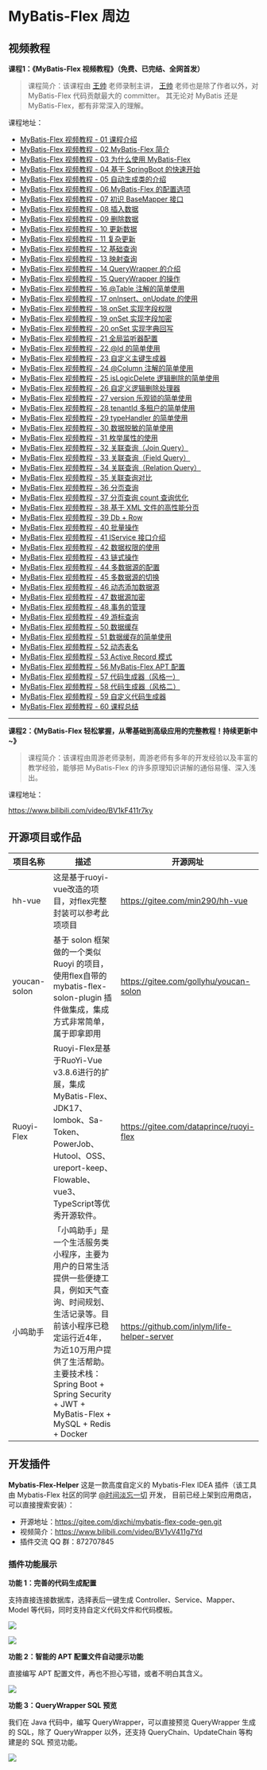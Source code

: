 # MyBatis-Flex 周边


## 视频教程

**课程1：《MyBatis-Flex 视频教程》（免费、已完结、全网首发）**
> 课程简介：该课程由 [王帅](https://gitee.com/Suomm) 老师录制主讲， [王帅](https://gitee.com/Suomm) 老师也是除了作者以外，对 MyBatis-Flex 代码贡献最大的 committer。
> 其无论对 MyBatis 还是 MyBatis-Flex，都有非常深入的理解。

课程地址：

- [MyBatis-Flex 视频教程 - 01 课程介绍](https://www.bilibili.com/video/BV11h411A7cU)
- [MyBatis-Flex 视频教程 - 02 MyBatis-Flex 简介](https://www.bilibili.com/video/BV1GW4y1f7vt)
- [MyBatis-Flex 视频教程 - 03 为什么使用 MyBatis-Flex](https://www.bilibili.com/video/BV1us4y167gk)
- [MyBatis-Flex 视频教程 - 04 基于 SpringBoot 的快速开始](https://www.bilibili.com/video/BV1yW4y1Z74j)
- [MyBatis-Flex 视频教程 - 05 自动生成类的介绍](https://www.bilibili.com/video/BV1XF411R7pQ)
- [MyBatis-Flex 视频教程 - 06 MyBatis-Flex 的配置选项](https://www.bilibili.com/video/BV1ys4y1676q)
- [MyBatis-Flex 视频教程 - 07 初识 BaseMapper 接口](https://www.bilibili.com/video/BV1Pm4y1E7PV)
- [MyBatis-Flex 视频教程 - 08 插入数据](https://www.bilibili.com/video/BV1Mz4y177jy)
- [MyBatis-Flex 视频教程 - 09 删除数据](https://www.bilibili.com/video/BV1gV4y1h7Jf)
- [MyBatis-Flex 视频教程 - 10 更新数据](https://www.bilibili.com/video/BV1Cg4y1w79y)
- [MyBatis-Flex 视频教程 - 11 复杂更新](https://www.bilibili.com/video/BV1wu411L7dF)
- [MyBatis-Flex 视频教程 - 12 基础查询](https://www.bilibili.com/video/BV1XN41117kx)
- [MyBatis-Flex 视频教程 - 13 映射查询](https://www.bilibili.com/video/BV1Cx4y1R7M8)
- [MyBatis-Flex 视频教程 - 14 QueryWrapper 的介绍](https://www.bilibili.com/video/BV1Mm4y177nq)
- [MyBatis-Flex 视频教程 - 15 QueryWrapper 的操作](https://www.bilibili.com/video/BV1R8411U7CT)
- [MyBatis-Flex 视频教程 - 16 @Table 注解的简单使用](https://www.bilibili.com/video/BV1Sk4y157ov)
- [MyBatis-Flex 视频教程 - 17 onInsert、onUpdate 的使用](https://www.bilibili.com/video/BV1rz4y1473L)
- [MyBatis-Flex 视频教程 - 18 onSet 实现字段权限](https://www.bilibili.com/video/BV1AN411e7id)
- [MyBatis-Flex 视频教程 - 19 onSet 实现字段加密](https://www.bilibili.com/video/BV12c411c74x)
- [MyBatis-Flex 视频教程 - 20 onSet 实现字典回写](https://www.bilibili.com/video/BV1uu41157bF)
- [MyBatis-Flex 视频教程 - 21 全局监听器配置](https://www.bilibili.com/video/BV1qm4y1L7Si)
- [MyBatis-Flex 视频教程 - 22 @Id 的简单使用](https://www.bilibili.com/video/BV1Hp4y1571K)
- [MyBatis-Flex 视频教程 - 23 自定义主键生成器](https://www.bilibili.com/video/BV1eM4y1p72z)
- [MyBatis-Flex 视频教程 - 24 @Column 注解的简单使用](https://www.bilibili.com/video/BV14c411w7Fr)
- [MyBatis-Flex 视频教程 - 25 isLogicDelete 逻辑删除的简单使用](https://www.bilibili.com/video/BV1K94y1e7X7)
- [MyBatis-Flex 视频教程 - 26 自定义逻辑删除处理器](https://www.bilibili.com/video/BV1oP411z7uu)
- [MyBatis-Flex 视频教程 - 27 version 乐观锁的简单使用](https://www.bilibili.com/video/BV1Rc411F7wp)
- [MyBatis-Flex 视频教程 - 28 tenantId 多租户的简单使用](https://www.bilibili.com/video/BV1eP41167TU)
- [MyBatis-Flex 视频教程 - 29 typeHandler 的简单使用](https://www.bilibili.com/video/BV1B841127ea)
- [MyBatis-Flex 视频教程 - 30 数据脱敏的简单使用](https://www.bilibili.com/video/BV1gz4y1s7Wg)
- [MyBatis-Flex 视频教程 - 31 枚举属性的使用](https://www.bilibili.com/video/BV1mm4y1W7SD)
- [MyBatis-Flex 视频教程 - 32 关联查询（Join Query）](https://www.bilibili.com/video/BV1B8411d7iC)
- [MyBatis-Flex 视频教程 - 33 关联查询（Field Query）](https://www.bilibili.com/video/BV17k4y1g7vt)
- [MyBatis-Flex 视频教程 - 34 关联查询（Relation Query）](https://www.bilibili.com/video/BV1bj411r7A4)
- [MyBatis-Flex 视频教程 - 35 关联查询对比](https://www.bilibili.com/video/BV1oF411f7dr)
- [MyBatis-Flex 视频教程 - 36 分页查询](https://www.bilibili.com/video/BV1d44y1F7JM)
- [MyBatis-Flex 视频教程 - 37 分页查询 count 查询优化](https://www.bilibili.com/video/BV1np4y1G7R9)
- [MyBatis-Flex 视频教程 - 38 基于 XML 文件的高性能分页](https://www.bilibili.com/video/BV1Zh4y1D7aj)
- [MyBatis-Flex 视频教程 - 39 Db + Row](https://www.bilibili.com/video/BV1wp4y1g7by)
- [MyBatis-Flex 视频教程 - 40 批量操作](https://www.bilibili.com/video/BV1PV4y1Y73a)
- [MyBatis-Flex 视频教程 - 41 IService 接口介绍](https://www.bilibili.com/video/BV14F411Z7EQ)
- [MyBatis-Flex 视频教程 - 42 数据权限的使用](https://www.bilibili.com/video/BV1Ju4y197xr)
- [MyBatis-Flex 视频教程 - 43 链式操作](https://www.bilibili.com/video/BV1Wu411J7Hu)
- [MyBatis-Flex 视频教程 - 44 多数据源的配置](https://www.bilibili.com/video/BV1f8411X7gW)
- [MyBatis-Flex 视频教程 - 45 多数据源的切换](https://www.bilibili.com/video/BV1544y1F7Wv)
- [MyBatis-Flex 视频教程 - 46 动态添加数据源](https://www.bilibili.com/video/BV1tm4y1H712)
- [MyBatis-Flex 视频教程 - 47 数据源加密](https://www.bilibili.com/video/BV1GF41117GC)
- [MyBatis-Flex 视频教程 - 48 事务的管理](https://www.bilibili.com/video/BV1oP411p7Wk)
- [MyBatis-Flex 视频教程 - 49 游标查询](https://www.bilibili.com/video/BV1JN4y1d7AB)
- [MyBatis-Flex 视频教程 - 50 数据缓存](https://www.bilibili.com/video/BV1cu4y1X7XL)
- [MyBatis-Flex 视频教程 - 51 数据缓存的简单使用](https://www.bilibili.com/video/BV1F8411X7EB)
- [MyBatis-Flex 视频教程 - 52 动态表名](https://www.bilibili.com/video/BV1D8411Q7tD)
- [MyBatis-Flex 视频教程 - 53 Active Record 模式](https://www.bilibili.com/video/BV1Lh4y1T7Ey)
- [MyBatis-Flex 视频教程 - 56 MyBatis-Flex APT 配置](https://www.bilibili.com/video/BV1fh4y1T7o1)
- [MyBatis-Flex 视频教程 - 57 代码生成器（风格一）](https://www.bilibili.com/video/BV1o14y1C7pJ)
- [MyBatis-Flex 视频教程 - 58 代码生成器（风格二）](https://www.bilibili.com/video/BV14P411h7eM)
- [MyBatis-Flex 视频教程 - 59 自定义代码生成器](https://www.bilibili.com/video/BV1uu4y1v7Yg)
- [MyBatis-Flex 视频教程 - 60 课程总结](https://www.bilibili.com/video/BV1kN4y1R7Zx)


-----


**课程2：《MyBatis-Flex 轻松掌握，从零基础到高级应用的完整教程！持续更新中~》**

> 课程简介：该课程由周游老师录制，周游老师有多年的开发经验以及丰富的教学经验，能够把 MyBatis-Flex 的许多原理知识讲解的通俗易懂、深入浅出。

课程地址：

https://www.bilibili.com/video/BV1kF411r7ky





## 开源项目或作品

| 项目名称         | 描述                                                                                                                                        | 开源网址                                    |
|--------------|-------------------------------------------------------------------------------------------------------------------------------------------|-----------------------------------------|
| hh-vue       | 这是基于ruoyi-vue改造的项目，对flex完整封装可以参考此项项目                                                                                                      | https://gitee.com/min290/hh-vue         |
| youcan-solon | 基于 solon 框架做的一个类似 Ruoyi 的项目，使用flex自带的 mybatis-flex-solon-plugin 插件做集成，集成方式非常简单，属于即拿即用                                                           | https://gitee.com/gollyhu/youcan-solon  |
| Ruoyi-Flex   | Ruoyi-Flex是基于RuoYi-Vue v3.8.6进行的扩展，集成MyBatis-Flex、JDK17、lombok、Sa-Token、PowerJob、Hutool、OSS、ureport-keep、Flowable、vue3、TypeScript等优秀开源软件。 | https://gitee.com/dataprince/ruoyi-flex |
| 小鸣助手   |「小鸣助手」是一个生活服务类小程序，主要为用户的日常生活提供一些便捷工具，例如天气查询、时间规划、生活记录等。目前该小程序已稳定运行近4年，为近10万用户提供了生活帮助。主要技术栈：Spring Boot + Spring Security + JWT + MyBatis-Flex + MySQL + Redis + Docker | https://github.com/inlym/life-helper-server |

## 开发插件

**Mybatis-Flex-Helper** 这是一款高度自定义的 Mybatis-Flex IDEA 插件（该工具由 Mybatis-Flex 社区的同学 [@时间淡忘一切](https://gitee.com/djxchi) 开发，
目前已经上架到应用商店，可以直接搜索安装）：

- 开源地址：https://gitee.com/djxchi/mybatis-flex-code-gen.git
- 视频简介：https://www.bilibili.com/video/BV1yV411g7Yd
- 插件交流 QQ 群：872707845


### 插件功能展示

**功能 1：完善的代码生成配置**

支持直接连接数据库，选择表后一键生成 Controller、Service、Mapper、Model 等代码，同时支持自定义代码文件和代码模板。

![](../assets/images/mybatis-flex-helper/01.png)

![](../assets/images/mybatis-flex-helper/02.png)

**功能 2：智能的 APT 配置文件自动提示功能**

直接编写 APT 配置文件，再也不担心写错，或者不明白其含义。

![](../assets/images/mybatis-flex-helper/03.png)

**功能 3：QueryWrapper SQL 预览**

我们在 Java 代码中，编写 QueryWrapper，可以直接预览 QueryWrapper 生成的 SQL，除了 QueryWrapper 以外，还支持 QueryChain、UpdateChain 等构建是的 SQL 预览功能。

![](../assets/images/mybatis-flex-helper/04.png)




